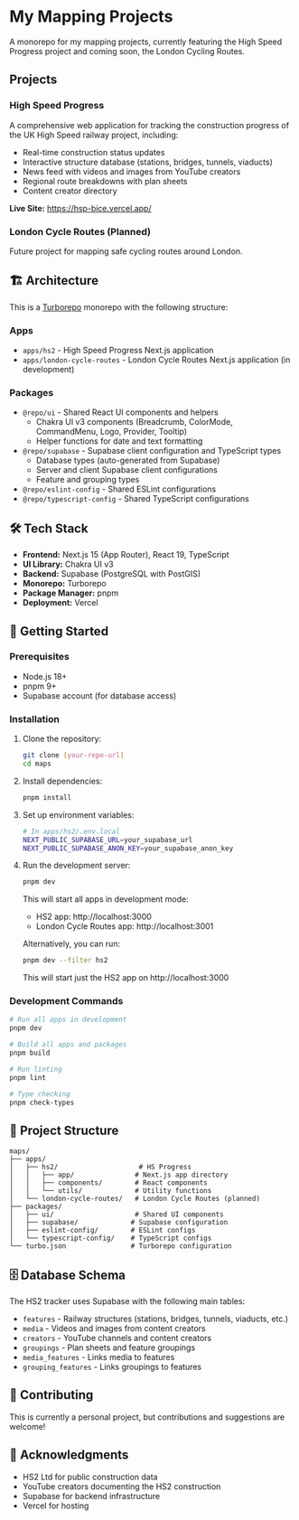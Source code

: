 # My Mapping Projects

A monorepo for my mapping projects, currently featuring the High Speed Progress project and coming soon, the London Cycling Routes.

## Projects

### High Speed Progress
A comprehensive web application for tracking the construction progress of the UK High Speed railway project, including:
- Real-time construction status updates
- Interactive structure database (stations, bridges, tunnels, viaducts)
- News feed with videos and images from YouTube creators
- Regional route breakdowns with plan sheets
- Content creator directory

**Live Site:** https://hsp-bice.vercel.app/

### London Cycle Routes (Planned)
Future project for mapping safe cycling routes around London.

## 🏗️ Architecture

This is a [Turborepo](https://turborepo.com) monorepo with the following structure:

### Apps
- `apps/hs2` - High Speed Progress Next.js application
- `apps/london-cycle-routes` - London Cycle Routes Next.js application (in development)

### Packages
- `@repo/ui` - Shared React UI components and helpers
  - Chakra UI v3 components (Breadcrumb, ColorMode, CommandMenu, Logo, Provider, Tooltip)
  - Helper functions for date and text formatting
- `@repo/supabase` - Supabase client configuration and TypeScript types
  - Database types (auto-generated from Supabase)
  - Server and client Supabase client configurations
  - Feature and grouping types
- `@repo/eslint-config` - Shared ESLint configurations
- `@repo/typescript-config` - Shared TypeScript configurations

## 🛠️ Tech Stack

- **Frontend:** Next.js 15 (App Router), React 19, TypeScript
- **UI Library:** Chakra UI v3
- **Backend:** Supabase (PostgreSQL with PostGIS)
- **Monorepo:** Turborepo
- **Package Manager:** pnpm
- **Deployment:** Vercel

## 🚀 Getting Started

### Prerequisites
- Node.js 18+ 
- pnpm 9+
- Supabase account (for database access)

### Installation

1. Clone the repository:
    ```bash
    git clone [your-repo-url]
    cd maps
    ```

2. Install dependencies:
    ```bash
    pnpm install
    ```

3. Set up environment variables:
    ```bash
    # In apps/hs2/.env.local
    NEXT_PUBLIC_SUPABASE_URL=your_supabase_url
    NEXT_PUBLIC_SUPABASE_ANON_KEY=your_supabase_anon_key
    ```

4. Run the development server:
    ```bash
    pnpm dev
    ```

    This will start all apps in development mode:
    - HS2 app: http://localhost:3000
    - London Cycle Routes app: http://localhost:3001

    Alternatively, you can run:
    ```bash
    pnpm dev --filter hs2
    ```
    This will start just the HS2 app on http://localhost:3000

### Development Commands

```bash
# Run all apps in development
pnpm dev

# Build all apps and packages
pnpm build

# Run linting
pnpm lint

# Type checking
pnpm check-types
```

## 📁 Project Structure

```
maps/
├── apps/
│   ├── hs2/                    # HS Progress
│   │   ├── app/               # Next.js app directory
│   │   ├── components/        # React components
│   │   └── utils/             # Utility functions
│   └── london-cycle-routes/   # London Cycle Routes (planned)
├── packages/
│   ├── ui/                    # Shared UI components
│   ├── supabase/             # Supabase configuration
│   ├── eslint-config/        # ESLint configs
│   └── typescript-config/    # TypeScript configs
└── turbo.json                # Turborepo configuration
```

## 🗄️ Database Schema

The HS2 tracker uses Supabase with the following main tables:
- `features` - Railway structures (stations, bridges, tunnels, viaducts, etc.)
- `media` - Videos and images from content creators
- `creators` - YouTube channels and content creators
- `groupings` - Plan sheets and feature groupings
- `media_features` - Links media to features
- `grouping_features` - Links groupings to features

## 📝 Contributing

This is currently a personal project, but contributions and suggestions are welcome!

<!-- ## 📄 License

[Your License Here] -->

## 🙏 Acknowledgments

- HS2 Ltd for public construction data
- YouTube creators documenting the HS2 construction
- Supabase for backend infrastructure
- Vercel for hosting
